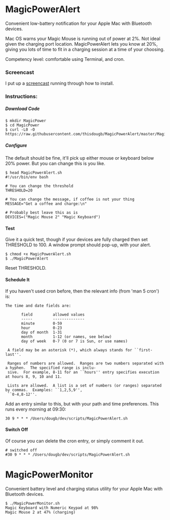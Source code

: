 # MagicPowerAlert
Convenient low-battery notification for your Apple Mac with Bluetooth devices.

Mac OS warns your Magic Mouse is running out of power at 2%. Not ideal given the charging port location.
MagicPowerAlert lets you know at 20%, giving you lots of time to fit in a charging session at a time of your choosing.

Competency level: comfortable using Terminal, and cron.

### Screencast
I put up a [screencast](https://vimeo.com/413113839) running through how to install.

### Instructions:

##### Download Code

```
$ mkdir MagicPower
$ cd MagicPower
$ curl -L0 -O https://raw.githubusercontent.com/thisdougb/MagicPowerAlert/master/MagicPowerAlert.sh
```
##### Configure
The default should be fine, it'll pick up either mouse or keyboard below 20% power.
But you can change this is you like.

```
$ head MagicPowerAlert.sh
#!/usr/bin/env bash

# You can change the threshold
THRESHOLD=20

# You can change the message, if coffee is not your thing
MESSAGE="Get a coffee and charge:\n"

# Probably best leave this as is
DEVICES=("Magic Mouse 2" "Magic Keyboard")
```

#### Test
Give it a quick test, though if your devices are fully charged then set THRESHOLD to 100.
A window prompt should pop-up, with your alert.
```
$ chmod +x MagicPowerAlert.sh
$ ./MagicPowerAlert
```
Reset THRESHOLD.

#### Schedule It
If you haven't used cron before, then the relevant info (from 'man 5 cron') is:
```
The time and date fields are:

       field         allowed values
       -----         --------------
       minute        0-59
       hour          0-23
       day of month  1-31
       month         1-12 (or names, see below)
       day of week   0-7 (0 or 7 is Sun, or use names)

 A field may be an asterisk (*), which always stands for ``first-last''.

 Ranges of numbers are allowed.  Ranges are two numbers separated with a hyphen.  The specified range is inclu-
 sive.  For example, 8-11 for an ``hours'' entry specifies execution at hours 8, 9, 10 and 11.

 Lists are allowed.  A list is a set of numbers (or ranges) separated by commas.  Examples: ``1,2,5,9'',
 ``0-4,8-12''.
```
Add an entry similar to this, but with your path and time preferences.
This runs every morning at 09:30:
```
30 9 * * * /Users/dougb/dev/scripts/MagicPowerAlert.sh
```
#### Switch Off
Of course you can delete the cron entry, or simply comment it out.
```
# switched off
#30 9 * * * /Users/dougb/dev/scripts/MagicPowerAlert.sh
```

# MagicPowerMonitor
Convenient battery level and charging status utility for your Apple Mac with Bluetooth devices.
```
$ ./MagicPowerMonitor.sh
Magic Keyboard with Numeric Keypad at 98%
Magic Mouse 2 at 47% (charging)
```
